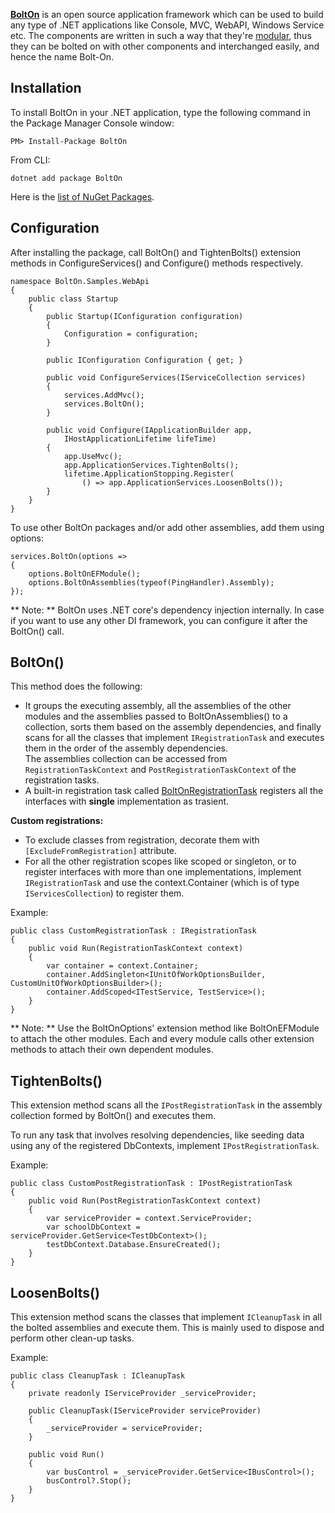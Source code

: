 [**BoltOn**](https://github.com/gokulm/BoltOn) is an open source application framework which can be used to build any type of .NET applications like Console, MVC, WebAPI, Windows Service etc. The components are written in such a way that they're [modular](https://en.wikipedia.org/wiki/Modular_programming), thus they can be bolted on with other components and interchanged easily, and hence the name Bolt-On. 

Installation
------------
To install BoltOn in your .NET application, type the following command in the Package Manager Console window:

    PM> Install-Package BoltOn

From CLI:

    dotnet add package BoltOn

Here is the [list of NuGet Packages](https://www.nuget.org/packages?q=BoltOn). 

Configuration
-------------
After installing the package, call BoltOn() and TightenBolts() extension methods in ConfigureServices() and Configure() methods respectively. 

    namespace BoltOn.Samples.WebApi
    {
        public class Startup
        {
            public Startup(IConfiguration configuration)
            {
                Configuration = configuration;
            }

            public IConfiguration Configuration { get; }

            public void ConfigureServices(IServiceCollection services)
            {
                services.AddMvc();
                services.BoltOn();
            }

            public void Configure(IApplicationBuilder app,
                IHostApplicationLifetime lifeTime)
            {
                app.UseMvc();
                app.ApplicationServices.TightenBolts();
                lifetime.ApplicationStopping.Register(
                    () => app.ApplicationServices.LoosenBolts());
            }
        }
    }

To use other BoltOn packages and/or add other assemblies, add them using options:

    services.BoltOn(options =>
    {
        options.BoltOnEFModule();
        options.BoltOnAssemblies(typeof(PingHandler).Assembly);
    });

** Note: ** BoltOn uses .NET core's dependency injection internally. In case if you want to use any other DI framework, you can configure it after the BoltOn() call. 

BoltOn()
--------
This method does the following:

* It groups the executing assembly, all the assemblies of the other modules and the assemblies passed to BoltOnAssemblies() to a collection, sorts them based on the assembly dependencies, and finally scans for all the classes that implement `IRegistrationTask` and executes them in the order of the assembly dependencies. 
<br />The assemblies collection can be accessed from `RegistrationTaskContext` and `PostRegistrationTaskContext` of the registration tasks.
* A built-in registration task called [BoltOnRegistrationTask](https://github.com/gokulm/BoltOn/blob/master/src/BoltOn/Bootstrapping/BoltOnRegistrationTask.cs) registers all the interfaces with **single** implementation as trasient. 

**Custom registrations:**

* To exclude classes from registration, decorate them with `[ExcludeFromRegistration]` attribute.
* For all the other registration scopes like scoped or singleton, or to register interfaces with more than one implementations, implement `IRegistrationTask` and use the context.Container (which is of type `IServicesCollection`) to register them.

Example:

    public class CustomRegistrationTask : IRegistrationTask
	{
		public void Run(RegistrationTaskContext context)
		{
			var container = context.Container;
			container.AddSingleton<IUnitOfWorkOptionsBuilder, CustomUnitOfWorkOptionsBuilder>();
			container.AddScoped<ITestService, TestService>();
		}
	}

** Note: **
Use the BoltOnOptions' extension method like BoltOnEFModule to attach the other modules. Each and every module calls other extension methods to attach their own dependent modules. 

TightenBolts()
--------------
This extension method scans all the `IPostRegistrationTask` in the assembly collection formed by BoltOn() and executes them.

To run any task that involves resolving dependencies, like seeding data using any of the registered DbContexts, implement `IPostRegistrationTask`. 

Example:

    public class CustomPostRegistrationTask : IPostRegistrationTask
    {
        public void Run(PostRegistrationTaskContext context)
        {
            var serviceProvider = context.ServiceProvider;
            var schoolDbContext = serviceProvider.GetService<TestDbContext>();
            testDbContext.Database.EnsureCreated();
        }
    }

LoosenBolts()
-------------
This extension method scans the classes that implement `ICleanupTask` in all the bolted assemblies and execute them. This is mainly used to dispose and perform other clean-up tasks.

Example:

    public class CleanupTask : ICleanupTask
    {
        private readonly IServiceProvider _serviceProvider;

		public CleanupTask(IServiceProvider serviceProvider)
        {
            _serviceProvider = serviceProvider;
		}

        public void Run()
        {
            var busControl = _serviceProvider.GetService<IBusControl>();
            busControl?.Stop();
        }
    }